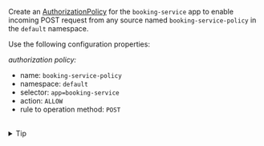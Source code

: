 Create an [AuthorizationPolicy](https://istio.io/latest/docs/reference/config/security/authorization-policy/) 
for the `booking-service` app to enable incoming POST request from any 
source named `booking-service-policy` in the `default` namespace.

Use the following configuration properties:

*authorization policy:*
- name: `booking-service-policy`
- namespace: `default`
- selector: `app=booking-service`
- action: `ALLOW`
- rule to operation method: `POST`

<br>
<details><summary>Tip</summary>

```plain
apiVersion: security.istio.io/v1
kind: AuthorizationPolicy
metadata:
  name: // TODO
  namespace: // TODO
spec:
  selector:
    matchLabels:
      app: // TODO
  action: // TODO
  rules:
  - to:
    - operation:
       methods: // TODO
```{{copy}}
</details>


<br>
<details><summary>Solution</summary>

```plain
apiVersion: security.istio.io/v1
kind: AuthorizationPolicy
metadata:
  name: booking-service-policy
  namespace: default
spec:
  selector:
    matchLabels:
      app: booking-service
  action: ALLOW
  rules:
  - to:
    - operation:
       methods: ["POST"]
```{{copy}}